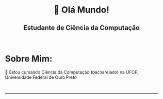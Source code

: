 <h1 align="center">👋 Olá Mundo!</h1>

<h2 align="center">Estudante de Ciência da Computação</h2><br>

<h1 align="left">Sobre Mim:</h1>

📌 Estou cursando Ciência da Computação (bacharelado) na UFOP, Universidade Federal de Ouro Preto



<br><hr>
